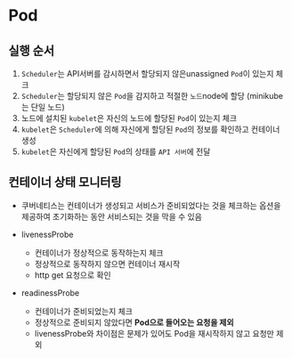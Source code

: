 # Pod

## 실행 순서

1. `Scheduler`는 API서버를 감시하면서 할당되지 않은unassigned `Pod`이 있는지 체크
2. `Scheduler`는 할당되지 않은 `Pod`을 감지하고 적절한 `노드`node에 할당 (minikube는 단일 노드)
3. 노드에 설치된 `kubelet`은 자신의 노드에 할당된 `Pod`이 있는지 체크
4. `kubelet`은 `Scheduler`에 의해 자신에게 할당된 `Pod`의 정보를 확인하고 컨테이너 생성
5. `kubelet`은 자신에게 할당된 `Pod`의 상태를 `API 서버`에 전달



## 컨테이너 상태 모니터링

* 쿠버네티스는 컨테이너가 생성되고 서비스가 준비되었다는 것을 체크하는 옵션을 제공하여 초기화하는 동안 서비스되는 것을 막을 수 있음

* livenessProbe
  * 컨테이너가 정상적으로 동작하는지 체크
  * 정상적으로 동작하지 않으면 컨테이너 재시작
  * http get 요청으로 확인
* readinessProbe
  * 컨테이너가 준비되었는지 체크
  * 정상적으로 준비되지 않았다면 **Pod으로 들어오는 요청을 제외**
  * livenessProbe와 차이점은 문제가 있어도 Pod을 재시작하지 않고 요청만 제외